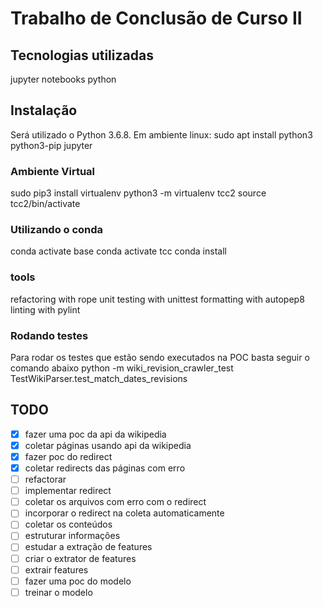 # Trabalho de Conclusão de Curso II

## Tecnologias utilizadas
jupyter notebooks
python

## Instalação

Será utilizado o Python 3.6.8. Em ambiente linux:
sudo apt install python3 python3-pip jupyter

### Ambiente Virtual
sudo pip3 install virtualenv
python3 -m virtualenv tcc2
source tcc2/bin/activate

### Utilizando o conda
conda activate base
conda activate tcc
conda install <name>

### tools
refactoring with rope
unit testing with unittest
formatting with autopep8
linting with pylint

### Rodando testes
Para rodar os testes que estão sendo executados na POC basta seguir o comando abaixo
python -m wiki_revision_crawler_test TestWikiParser.test_match_dates_revisions

## TODO
- [x] fazer uma poc da api da wikipedia
- [x] coletar páginas usando api da wikipedia
- [x] fazer poc do redirect
- [x] coletar redirects das páginas com erro
- [ ] refactorar
- [ ] implementar redirect
- [ ] coletar os arquivos com erro com o redirect
- [ ] incorporar o redirect na coleta automaticamente
- [ ] coletar os conteúdos
- [ ] estruturar informações
- [ ] estudar a extração de features
- [ ] criar o extrator de features 
- [ ] extrair features
- [ ] fazer uma poc do modelo
- [ ] treinar o modelo